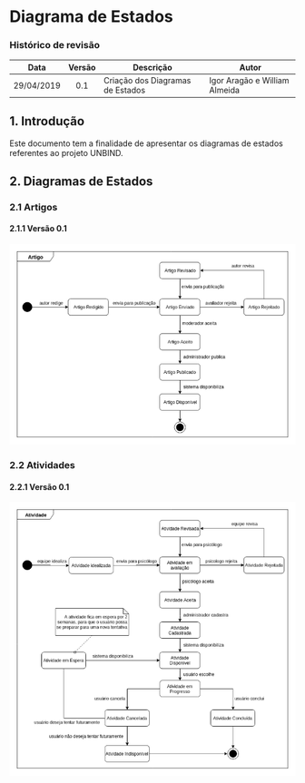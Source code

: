 # Diagrama de Estados
### Histórico de revisão
Data | Versão | Descrição | Autor |
--------- | :------: | ------------ | --------- |
29/04/2019 | 0.1 | Criação dos Diagramas de Estados | Igor Aragão e William Almeida |

## 1. Introdução
Este documento tem a finalidade de apresentar os diagramas de estados referentes ao projeto UNBIND. 

## 2. Diagramas de Estados
### 2.1 Artigos
#### 2.1.1 Versão 0.1
![diagrama-estados_artigos](img/diagrama-estados_artigos_v0.1.png)
### 2.2 Atividades
#### 2.2.1 Versão 0.1
![diagrama-atividades_atividades_v0.1](img/diagrama-estados_atividades_v0.1.png)
